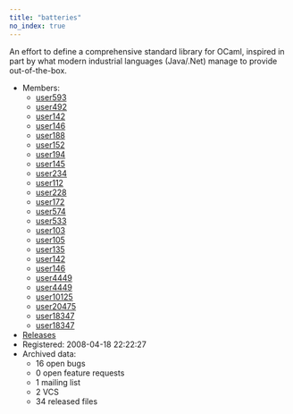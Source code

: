 ```yaml
---
title: "batteries"
no_index: true
---
```


An effort to define a comprehensive standard library for OCaml, inspired in part by what modern industrial languages (Java/.Net) manage to provide out-of-the-box.


* Members:
  * [user593](/users/user593)
  * [user492](/users/user492)
  * [user142](/users/user142)
  * [user146](/users/user146)
  * [user188](/users/user188)
  * [user152](/users/user152)
  * [user194](/users/user194)
  * [user145](/users/user145)
  * [user234](/users/user234)
  * [user112](/users/user112)
  * [user228](/users/user228)
  * [user172](/users/user172)
  * [user574](/users/user574)
  * [user533](/users/user533)
  * [user103](/users/user103)
  * [user105](/users/user105)
  * [user135](/users/user135)
  * [user142](/users/user142)
  * [user146](/users/user146)
  * [user4449](/users/user4449)
  * [user4449](/users/user4449)
  * [user10125](/users/user10125)
  * [user20475](/users/user20475)
  * [user18347](/users/user18347)
  * [user18347](/users/user18347)
* [Releases](https://download.ocamlcore.org/batteries)
* Registered: 2008-04-18 22:22:27
* Archived data:
  * 16 open bugs
  * 0 open feature requests
  * 1 mailing list
  * 2 VCS
  * 34 released files
